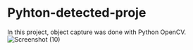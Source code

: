 # Pyhton-detected-proje
In this project, object capture was done with Python OpenCV. 
![Screenshot (10)](https://user-images.githubusercontent.com/58186891/149973884-1d64f8c3-e428-43cf-a0ad-f0098cca73ee.png)
